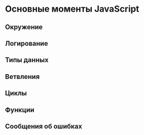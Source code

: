 # Основные моменты JavaScript

## Окружение

## Логирование

## Типы данных

## Ветвления

## Циклы

## Функции

## Сообщения об ошибках
